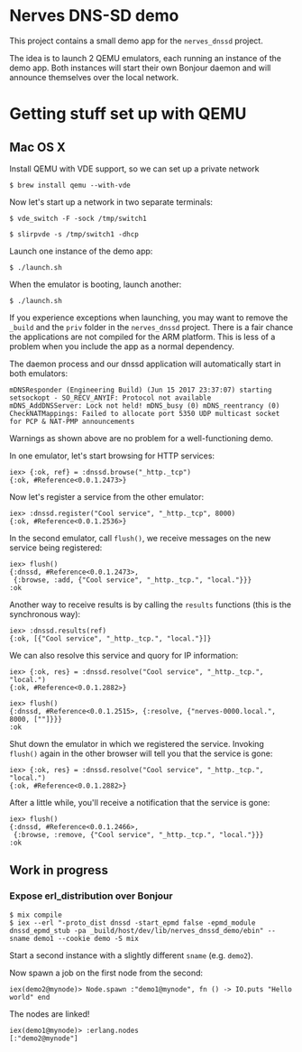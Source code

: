 # Nerves DNS-SD demo

This project contains a small demo app for the `nerves_dnssd` project.

The idea is to launch 2 QEMU emulators, each running an instance of the demo app.
Both instances will start their own Bonjour daemon and will announce themselves
over the local network.

# Getting stuff set up with QEMU

## Mac OS X

Install QEMU with VDE support, so we can set up a private network

    $ brew install qemu --with-vde

Now let's start up a network in two separate terminals:

    $ vde_switch -F -sock /tmp/switch1

    $ slirpvde -s /tmp/switch1 -dhcp

Launch one instance of the demo app:

    $ ./launch.sh

When the emulator is booting, launch another:

    $ ./launch.sh

If you experience exceptions when launching, you may want to remove the
`_build` and the `priv` folder in the `nerves_dnssd` project. There is a fair
chance the applications are not compiled for the ARM platform. This is less of
a problem when you include the app as a normal dependency.


The daemon process and our dnssd application will automatically start in both emulators:

    mDNSResponder (Engineering Build) (Jun 15 2017 23:37:07) starting
    setsockopt - SO_RECV_ANYIF: Protocol not available
    mDNS_AddDNSServer: Lock not held! mDNS_busy (0) mDNS_reentrancy (0)
    CheckNATMappings: Failed to allocate port 5350 UDP multicast socket for PCP & NAT-PMP announcements

Warnings as shown above are no problem for a well-functioning demo.


In one emulator, let's start browsing for HTTP services:

    iex> {:ok, ref} = :dnssd.browse("_http._tcp")
    {:ok, #Reference<0.0.1.2473>}

Now let's register a service from the other emulator:

    iex> :dnssd.register("Cool service", "_http._tcp", 8000)
    {:ok, #Reference<0.0.1.2536>}

In the second emulator, call `flush()`, we receive messages on the new service
being registered:

    iex> flush()
    {:dnssd, #Reference<0.0.1.2473>,
     {:browse, :add, {"Cool service", "_http._tcp.", "local."}}}
    :ok

Another way to receive results is by calling the `results` functions (this is
the synchronous way):

    iex> :dnssd.results(ref)
    {:ok, [{"Cool service", "_http._tcp.", "local."}]}

We can also resolve this service and quory for IP information:

    iex> {:ok, res} = :dnssd.resolve("Cool service", "_http._tcp.", "local.")
    {:ok, #Reference<0.0.1.2882>}

    iex> flush()
    {:dnssd, #Reference<0.0.1.2515>, {:resolve, {"nerves-0000.local.", 8000, [""]}}}
    :ok

Shut down the emulator in which we registered the service. Invoking `flush()`
again in the other browser will tell you that the service is gone:

    iex> {:ok, res} = :dnssd.resolve("Cool service", "_http._tcp.", "local.")
    {:ok, #Reference<0.0.1.2882>}

After a little while, you'll receive a notification that the service is gone:

    iex> flush()
    {:dnssd, #Reference<0.0.1.2466>,
     {:browse, :remove, {"Cool service", "_http._tcp.", "local."}}}
    :ok


## Work in progress

### Expose erl_distribution over Bonjour

    $ mix compile
    $ iex --erl "-proto_dist dnssd -start_epmd false -epmd_module dnssd_epmd_stub -pa _build/host/dev/lib/nerves_dnssd_demo/ebin" --sname demo1 --cookie demo -S mix

Start a second instance with a slightly different `sname` (e.g. `demo2`).

Now spawn a job on the first node from the second:

    iex(demo2@mynode)> Node.spawn :"demo1@mynode", fn () -> IO.puts "Hello world" end

The nodes are linked!

    iex(demo1@mynode)> :erlang.nodes
    [:"demo2@mynode"]



